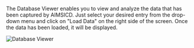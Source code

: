 The Database Viewer enables you to view and analyze the data that has been captured by AIMSICD. Just select your desired entry from the drop-down menu and click on "Load Data" on the right side of the screen. Once the data has been loaded, it will be displayed.

![Database Viewer](https://spideroak.com/share/IFEU2U2JINCA/GitHub/home/SecUpwN/SpiderOak/SCREENSHOTS/Database_Viewer.png)